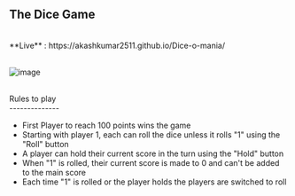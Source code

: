 ## The Dice Game

<br>
**Live** : https://akashkumar2511.github.io/Dice-o-mania/
<br><br>

![image](https://github.com/AkashKumar2511/Dice-o-mania/assets/120348515/118caa7e-dbcc-4c7f-9a82-5a434bb89a4c)

<br>
Rules to play
<br>
--------------

* First Player to reach 100 points wins the game 
* Starting with player 1, each can roll the dice unless it rolls "1" using the "Roll" button 
* A player can hold their current score in the turn using the "Hold" button 
* When "1" is rolled, their current score is made to 0 and can't be added to the main score
* Each time "1" is rolled or the player holds the players are switched to roll
